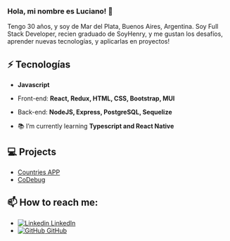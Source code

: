  ### Hola, mi nombre es **Luciano!** 👋 


 Tengo 30 años, y soy de Mar del Plata, Buenos Aires, Argentina. Soy Full Stack Developer, recien graduado de SoyHenry, y me gustan los desafíos, aprender nuevas tecnologías, y aplicarlas en proyectos! <br>

 ## ⚡ Tecnologías
- **Javascript**
- Front-end: **React, Redux, HTML, CSS, Bootstrap, MUI**
- Back-end: **NodeJS, Express, PostgreSQL, Sequelize**

- :books: I’m currently learning **Typescript and React Native**

## 💻 Projects
* [Countries APP](https://pic-ountries.vercel.app/)
* [CoDebug](https://codebug-ten.vercel.app/)


## 📫 How to reach me: 
* [![Linkedin](https://i.stack.imgur.com/gVE0j.png) LinkedIn](https://www.linkedin.com/in/luciano-morea/) 
* [![GitHub](https://i.stack.imgur.com/tskMh.png) GitHub](https://github.com/lucianommorea) 




<!--
**lucianommorea/lucianommorea** is a ✨ _special_ ✨ repository because its `README.md` (this file) appears on your GitHub profile.

Here are some ideas to get you started:

- 🔭 I’m currently working on ...
- 🌱 I’m currently learning ...
- 👯 I’m looking to collaborate on ...
- 🤔 I’m looking for help with ...
- 💬 Ask me about ...
- 📫 How to reach me: ...
- 😄 Pronouns: ...
- ⚡ Fun fact: ...
-->
